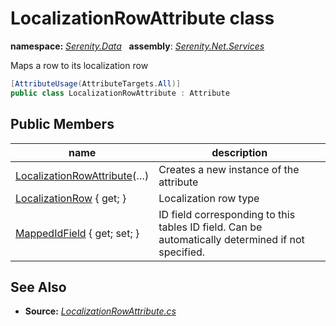 # LocalizationRowAttribute class
**namespace:** *[Serenity.Data](../README.md#serenity.data-namespace)*   **assembly**: *[Serenity.Net.Services](../README.md)*

Maps a row to its localization row

```csharp
[AttributeUsage(AttributeTargets.All)]
public class LocalizationRowAttribute : Attribute
```

## Public Members

| name | description |
| --- | --- |
| [LocalizationRowAttribute](LocalizationRowAttribute/LocalizationRowAttribute.md)(…) | Creates a new instance of the attribute |
| [LocalizationRow](LocalizationRowAttribute/LocalizationRow.md) { get; } | Localization row type |
| [MappedIdField](LocalizationRowAttribute/MappedIdField.md) { get; set; } | ID field corresponding to this tables ID field. Can be automatically determined if not specified. |

## See Also

* **Source:** *[LocalizationRowAttribute.cs](https://github.com/serenity-is/Serenity/blob/master/src/Serenity.Net.Services/RequestHandlers/IntegratedFeatures/Localization/LocalizationRowAttribute.cs)*